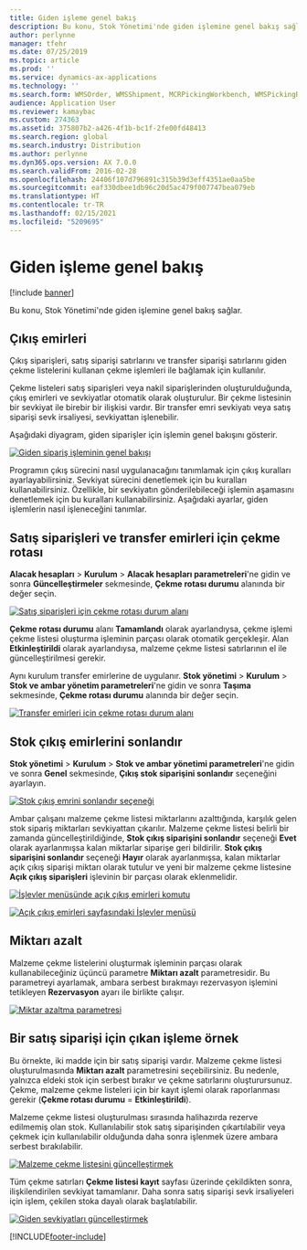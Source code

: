 ```yaml
---
title: Giden işleme genel bakış
description: Bu konu, Stok Yönetimi'nde giden işlemine genel bakış sağlar.
author: perlynne
manager: tfehr
ms.date: 07/25/2019
ms.topic: article
ms.prod: ''
ms.service: dynamics-ax-applications
ms.technology: ''
ms.search.form: WMSOrder, WMSShipment, MCRPickingWorkbench, WMSPickingRegistration, CustomFilterGroup
audience: Application User
ms.reviewer: kamaybac
ms.custom: 274363
ms.assetid: 375807b2-a426-4f1b-bc1f-2fe00fd48413
ms.search.region: global
ms.search.industry: Distribution
ms.author: perlynne
ms.dyn365.ops.version: AX 7.0.0
ms.search.validFrom: 2016-02-28
ms.openlocfilehash: 24406f107d796891c315b39d3eff4351ae0aa5be
ms.sourcegitcommit: eaf330dbee1db96c20d5ac479f007747bea079eb
ms.translationtype: HT
ms.contentlocale: tr-TR
ms.lasthandoff: 02/15/2021
ms.locfileid: "5209695"
---
```

# <a name="outbound-process-overview"></a>Giden işleme genel bakış

[!include [banner](../includes/banner.md)]

Bu konu, Stok Yönetimi'nde giden işlemine genel bakış sağlar.

## <a name="output-orders"></a>Çıkış emirleri

Çıkış siparişleri, satış siparişi satırlarını ve transfer siparişi satırlarını giden çekme listelerini kullanan çekme işlemleri ile bağlamak için kullanılır.

Çekme listeleri satış siparişleri veya nakil siparişlerinden oluşturulduğunda, çıkış emirleri ve sevkiyatlar otomatik olarak oluşturulur. Bir çekme listesinin bir sevkiyat ile birebir bir ilişkisi vardır. Bir transfer emri sevkiyatı veya satış siparişi sevk irsaliyesi, sevkiyattan işlenebilir. 

Aşağıdaki diyagram, giden siparişler için işlemin genel bakışını gösterir. 

[![Giden sipariş işleminin genel bakışı](./media/outbound-order.png)](./media/outbound-order.png)

Programın çıkış sürecini nasıl uygulanacağını tanımlamak için çıkış kuralları ayarlayabilirsiniz. Sevkiyat sürecini denetlemek için bu kuralları kullanabilirsiniz. Özellikle, bir sevkiyatın gönderilebileceği işlemin aşamasını denetlemek için bu kuralları kullanabilirsiniz. Aşağıdaki ayarlar, giden işlemlerin nasıl işleneceğini tanımlar.

## <a name="picking-route-status-for-sales-and-transfer-orders"></a>Satış siparişleri ve transfer emirleri için çekme rotası 

**Alacak hesapları** \> **Kurulum** \> **Alacak hesapları parametreleri**'ne gidin ve sonra **Güncelleştirmeler** sekmesinde, **Çekme rotası durumu** alanında bir değer seçin.

[![Satış siparişleri için çekme rotası durum alanı](./media/picking-route-status-sales-order.png)](./media/picking-route-status-sales-order.png)

**Çekme rotası durumu** alanı **Tamamlandı** olarak ayarlandıysa, çekme işlemi çekme listesi oluşturma işleminin parçası olarak otomatik gerçekleşir. Alan **Etkinleştirildi** olarak ayarlandıysa, malzeme çekme listesi satırlarının el ile güncelleştirilmesi gerekir.

Aynı kurulum transfer emirlerine de uygulanır. **Stok yönetimi** \> **Kurulum** \> **Stok ve ambar yönetim parametreleri**'ne gidin ve sonra **Taşıma** sekmesinde, **Çekme rotası durumu** alanında bir değer seçin.

[![Transfer emirleri için çekme rotası durum alanı](./media/picking-route-status-transfer-order.png)](./media/picking-route-status-transfer-order.png)

## <a name="end-output-inventory-orders"></a>Stok çıkış emirlerini sonlandır

**Stok yönetimi** \> **Kurulum** \> **Stok ve ambar yönetimi parametreleri**'ne gidin ve sonra **Genel** sekmesinde, **Çıkış stok siparişini sonlandır** seçeneğini ayarlayın.

[![Stok çıkış emrini sonlandır seçeneği](./media//end-output-inventory-order.png)](./media//end-output-inventory-order.png)

Ambar çalışanı malzeme çekme listesi miktarlarını azalttığında, karşılık gelen stok sipariş miktarları sevkiyattan çıkarılır. Malzeme çekme listesi belirli bir zamanda güncelleştirildiğinde, **Stok çıkış siparişini sonlandır** seçeneği **Evet** olarak ayarlanmışsa kalan miktarlar siparişe geri bildirilir. **Stok çıkış siparişini sonlandır** seçeneği **Hayır** olarak ayarlanmışsa, kalan miktarlar açık çıkış siparişi miktarı olarak tutulur ve yeni bir malzeme çekme listesine **Açık çıkış siparişleri** işlevinin bir parçası olarak eklenmelidir. 

[![İşlevler menüsünde açık çıkış emirleri komutu](./media/open-output-order.png)](./media/open-output-order.png)

[![Açık çıkış emirleri sayfasındaki İşlevler menüsü](./media/open-output-order-function.png)](./media/open-output-order-function.png)

## <a name="reduce-quantity"></a>Miktarı azalt

Malzeme çekme listelerini oluşturmak işleminin parçası olarak kullanabileceğiniz üçüncü parametre **Miktarı azalt** parametresidir. Bu parametreyi ayarlamak, ambara serbest bırakmayı rezervasyon işlemini tetikleyen **Rezervasyon** ayarı ile birlikte çalışır.

[![Miktar azaltma parametresi](./media/reduce-quantity.png)](./media/reduce-quantity.png)

## <a name="example-of-an-outbound-process-for-a-sales-order"></a>Bir satış siparişi için çıkan işleme örnek

Bu örnekte, iki madde için bir satış siparişi vardır. Malzeme çekme listesi oluşturulmasında **Miktarı azalt** parametresini seçebilirsiniz. Bu nedenle, yalnızca eldeki stok için serbest bırakır ve çekme satırlarını oluşturursunuz. Çekme, malzeme çekme listeleri için bir kayıt işlemi olarak raporlanması gerekir (**Çekme rotası durumu** = **Etkinleştirildi**).

Malzeme çekme listesi oluşturulması sırasında halihazırda rezerve edilmemiş olan stok. Kullanılabilir stok satış siparişinden çıkartılabilir veya çekmek için kullanılabilir olduğunda daha sonra işlenmek üzere ambara serbest bırakılabilir.

[![Malzeme çekme listesini güncelleştirmek](./media/update-picking-list.png)](./media/update-picking-list.png)

Tüm çekme satırları **Çekme listesi kayıt** sayfası üzerinde çekildikten sonra, ilişkilendirilen sevkiyat tamamlanır. Daha sonra satış siparişi sevk irsaliyeleri için işlem, çekilen stoka dayalı olarak başlatılabilir.

[![Giden sevkiyatları güncelleştirmek](./media/outbound-shipments.png)](./media/outbound-shipments.png)


[!INCLUDE[footer-include](../../includes/footer-banner.md)]